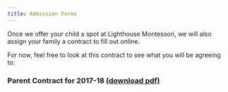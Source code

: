 ```yaml
---
title: Admission Forms
---
```


Once we offer your child a spot at Lighthouse Montessori, we will also assign your family a contract to fill out online. 

For now, feel free to look at this contract to see what you will be agreeing to:

### Parent Contract for 2017-18 [(download pdf)](/files/forms/parent_contract_2017-18.pdf)


